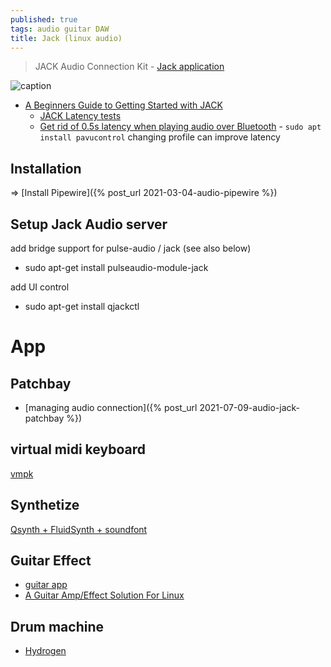 ```yaml
---
published: true
tags: audio guitar DAW
title: Jack (linux audio)
---
```

> JACK Audio Connection Kit - [Jack application](http://jackaudio.org/applications/)


![caption](https://linuxaudio.github.io/libremusicproduction/html/sites/default/files/articles/Jacklogo.png)

- [A Beginners Guide to Getting Started with JACK](https://linuxaudio.github.io/libremusicproduction/html/articles/demystifying-jack-%e2%80%93-beginners-guide-getting-started-jack.html)
	- [JACK Latency tests](https://wiki.linuxaudio.org/wiki/jack_latency_tests)
    - [Get rid of 0.5s latency when playing audio over Bluetooth](https://askubuntu.com/questions/145935/get-rid-of-0-5s-latency-when-playing-audio-over-bluetooth-with-a2dp) - `sudo apt install pavucontrol` changing profile can improve latency


## Installation

=> [Install Pipewire]({% post_url 2021-03-04-audio-pipewire %})

## Setup Jack Audio server
add bridge support for pulse-audio / jack (see also below)
- sudo apt-get install pulseaudio-module-jack

add UI control 
- sudo apt-get install qjackctl

# App

## Patchbay 
- [managing audio connection]({% post_url 2021-07-09-audio-jack-patchbay %})

## virtual midi keyboard

[vmpk](http://vmpk.sourceforge.net/)

## Synthetize

[Qsynth + FluidSynth + soundfont](https://askubuntu.com/questions/34391/virtual-midi-piano-keyboard-setup)

## Guitar Effect

- [guitar app](http://linuxmao.org/Le+coin+des+guitaristes)
- [A Guitar Amp/Effect Solution For Linux](https://soosck.wordpress.com/2011/01/12/guitar-amplifier-effect-solution-linux/)

## Drum machine

- [Hydrogen](http://hydrogen-music.org/hcms/)
